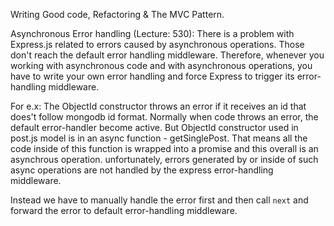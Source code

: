 Writing Good code, Refactoring & The MVC Pattern.

Asynchronous Error handling (Lecture: 530):
There is a problem with Express.js related to errors caused by asynchronous operations. Those
don't reach the default error handling middleware. Therefore, whenever you working with
asynchronous code and with asynchronous operations, you have to write your own error handling
and force Express to trigger its error-handling middleware.

For e.x:
The ObjectId constructor throws an error if it receives an id that does't follow mongodb id format. Normally when code throws an error, the default error-handler become active.
But ObjectId constructor used in post.js model is in an async function - getSinglePost.
That means all the code inside of this function is wrapped into a promise and this overall is
an asynchrous operation. unfortunately, errors generated by or inside of such async operations
are not handled by the express error-handling middleware.

Instead we have to manually handle the error first and then call `next` and forward the error to default error-handling middleware.
